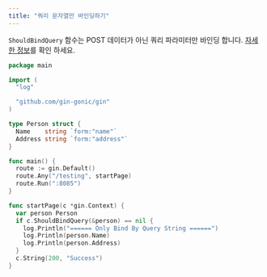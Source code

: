```yaml
---
title: "쿼리 문자열만 바인딩하기"
---
```


`ShouldBindQuery` 함수는 POST 데이터가 아닌 쿼리 파라미터만 바인딩 합니다. [자세한 정보](https://github.com/gin-gonic/gin/issues/742#issuecomment-315953017)를 확인 하세요.

```go
package main

import (
  "log"

  "github.com/gin-gonic/gin"
)

type Person struct {
  Name    string `form:"name"`
  Address string `form:"address"`
}

func main() {
  route := gin.Default()
  route.Any("/testing", startPage)
  route.Run(":8085")
}

func startPage(c *gin.Context) {
  var person Person
  if c.ShouldBindQuery(&person) == nil {
    log.Println("====== Only Bind By Query String ======")
    log.Println(person.Name)
    log.Println(person.Address)
  }
  c.String(200, "Success")
}
```
